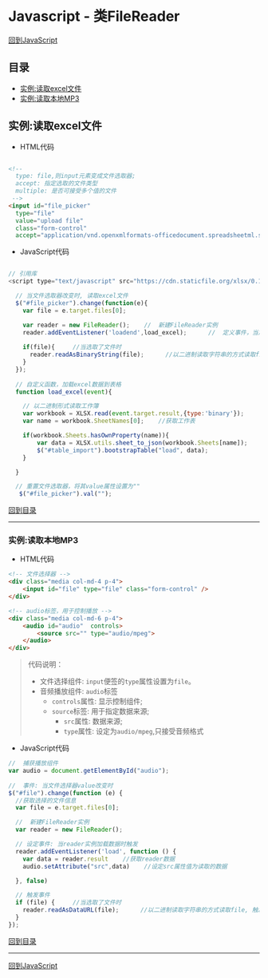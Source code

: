 # Javascript - 类FileReader

[回到JavaScript](../js_index.md)

## 目录

- [实例:读取excel文件](#实例读取excel文件)
- [实例:读取本地MP3](#实例读取本地mp3)

## 实例:读取excel文件

- HTML代码

```html

<!-- 
  type: file,则input元素变成文件选取器;
  accept: 指定选取的文件类型
  multiple: 是否可接受多个值的文件
 -->
<input id="file_picker" 
  type="file" 
  value="upload file" 
  class="form-control" 
  accept="application/vnd.openxmlformats-officedocument.spreadsheetml.sheet"/>

```

- JavaScript代码

```javascript

// 引用库
<script type="text/javascript" src="https://cdn.staticfile.org/xlsx/0.10.0/xlsx.core.min.js"></script>

  // 当文件选取器改变时, 读取excel文件 
  $("#file_picker").change(function(e){
    var file = e.target.files[0];

    var reader = new FileReader();    //  新建FileReader实例
    reader.addEventListener('loadend',load_excel);      //  定义事件，当加载完毕时，执行指定函数
    
    if(file){     //当选取了文件时
      reader.readAsBinaryString(file);      //以二进制读取字符串的方式读取file, 触发事件.
    }
  });
  
  // 自定义函数，加载excel数据到表格
  function load_excel(event){

    // 以二进制形式读取工作簿
    var workbook = XLSX.read(event.target.result,{type:'binary'});
    var name = workbook.SheetNames[0];    //获取工作表

    if(workbook.Sheets.hasOwnProperty(name)){
        var data = XLSX.utils.sheet_to_json(workbook.Sheets[name]);     //获取工作表中使用过的单元格数据
        $("#table_import").bootstrapTable("load", data);
    }

  }

  // 重置文件选取器，将其value属性设置为""
   $("#file_picker").val("");

```

[回到目录](#目录)

***

### 实例:读取本地MP3

- HTML代码

```html
<!-- 文件选择器 -->
<div class="media col-md-4 p-4">
    <input id="file" type="file" class="form-control" />
</div>

<!-- audio标签，用于控制播放 -->
<div class="media col-md-6 p-4">
    <audio id="audio"  controls>
        <source src="" type="audio/mpeg">
    </audio>
</div>
```

>代码说明：
> - 文件选择组件: `input`便签的`type`属性设置为`file`。
> - 音频播放组件: `audio`标签
>   - `controls`属性: 显示控制组件;
>   - `source`标签: 用于指定数据来源;
>     - `src`属性: 数据来源; 
>     - `type`属性: 设定为`audio/mpeg`,只接受音频格式

- JavaScript代码

```javascript
//  捕获播放组件
var audio = document.getElementById("audio");
  
//  事件: 当文件选择器value改变时
$("#file").change(function (e) {
  //获取选择的文件信息
  var file = e.target.files[0];

  //  新建FileReader实例
  var reader = new FileReader();    

  // 设定事件: 当reader实例加载数据时触发
  reader.addEventListener('load', function () {
    var data = reader.result    //获取reader数据
    audio.setAttribute("src",data)    //设定src属性值为读取的数据

  }, false)

  // 触发事件
  if (file) {     //当选取了文件时
    reader.readAsDataURL(file);      //以二进制读取字符串的方式读取file, 触发事件.
  }
});

```

[回到目录](#目录)

***

[回到JavaScript](../js_index.md)
